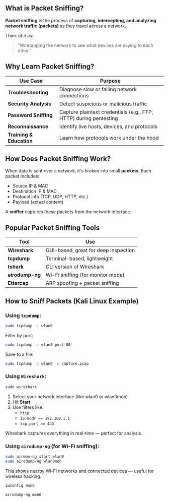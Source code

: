 ## What is Packet Sniffing?

**Packet sniffing** is the process of **capturing, intercepting, and analyzing network traffic (packets)** as they travel across a network.

Think of it as:
> "Wiretapping the network to see what devices are saying to each other."


## Why Learn Packet Sniffing?

| Use Case | Purpose |
|----------|---------|
| **Troubleshooting** | Diagnose slow or failing network connections |
| **Security Analysis** | Detect suspicious or malicious traffic |
| **Password Sniffing** | Capture plaintext credentials (e.g., FTP, HTTP) during pentesting |
| **Reconnaissance** | Identify live hosts, devices, and protocols |
| **Training & Education** | Learn how protocols work under the hood |

## How Does Packet Sniffing Work?

When data is sent over a network, it's broken into small **packets**. Each packet includes:
- Source IP & MAC
- Destination IP & MAC
- Protocol info (TCP, UDP, HTTP, etc.)
- Payload (actual content)

A **sniffer** captures these packets from the network interface.

## Popular Packet Sniffing Tools

| Tool | Use |
|------|-----|
| **Wireshark** | GUI-based, great for deep inspection |
| **tcpdump** | Terminal-based, lightweight |
| **tshark** | CLI version of Wireshark |
| **airodump-ng** | Wi-Fi sniffing (for monitor mode) |
| **Ettercap** | ARP spoofing + packet sniffing |

## How to Sniff Packets (Kali Linux Example)

### Using `tcpdump`:

```bash
sudo tcpdump -i wlan0
```

Filter by port:

```bash
sudo tcpdump -i wlan0 port 80
```

Save to a file:

```bash
sudo tcpdump -i wlan0 -w capture.pcap
```

### Using `Wireshark`:

```bash
sudo wireshark
```

1. Select your network interface (like wlan0 or wlan0mon)
2. Hit **Start**
3. Use filters like:
   - `http`
   - `ip.addr == 192.168.1.1`
   - `tcp.port == 443`

Wireshark captures everything in real-time — perfect for analysis.

### Using `airodump-ng` (for Wi-Fi sniffing):

```bash
sudo airmon-ng start wlan0
sudo airodump-ng wlan0mon
```

This shows nearby Wi-Fi networks and connected devices — useful for wireless hacking.

```bash
iwconfig mon0
```

```bash
airodump-ng mon0
```
